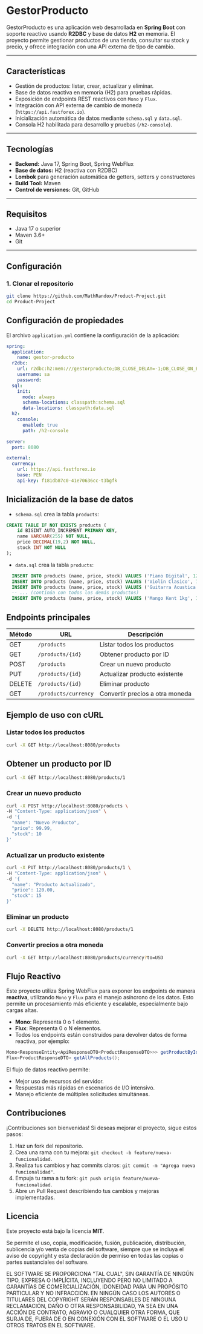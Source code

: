 # GestorProducto

GestorProducto es una aplicación web desarrollada en **Spring Boot** con soporte reactivo usando **R2DBC** y base de datos **H2** en memoria. El proyecto permite gestionar productos de una tienda, consultar su stock y precio, y ofrece integración con una API externa de tipo de cambio.

---

## Características

- Gestión de productos: listar, crear, actualizar y eliminar.
- Base de datos reactiva en memoria (H2) para pruebas rápidas.
- Exposición de endpoints REST reactivos con `Mono` y `Flux`.
- Integración con API externa de cambio de moneda (`https://api.fastforex.io`).
- Inicialización automática de datos mediante `schema.sql` y `data.sql`.
- Consola H2 habilitada para desarrollo y pruebas (`/h2-console`).

---

## Tecnologías

- **Backend:** Java 17, Spring Boot, Spring WebFlux
- **Base de datos:** H2 (reactiva con R2DBC)
- **Lombok** para generación automática de getters, setters y constructores
- **Build Tool:** Maven
- **Control de versiones:** Git, GitHub

---

## Requisitos

- Java 17 o superior
- Maven 3.6+
- Git

---

## Configuración

### 1. Clonar el repositorio

```bash
git clone https://github.com/MathRandox/Product-Project.git
cd Product-Project
```

## Configuración de propiedades

El archivo `application.yml` contiene la configuración de la aplicación:

```yaml
spring:
  application:
    name: gestor-producto
  r2dbc:
    url: r2dbc:h2:mem:///gestorproducto;DB_CLOSE_DELAY=-1;DB_CLOSE_ON_EXIT=FALSE
    username: sa
    password:
  sql:
    init:
      mode: always
      schema-locations: classpath:schema.sql
      data-locations: classpath:data.sql
  h2:
    console:
      enabled: true
      path: /h2-console

server:
  port: 8080

external:
  currency:
    url: https://api.fastforex.io
    base: PEN
    api-key: f181db87c0-41e70636cc-t3bgfk
```
## Inicialización de la base de datos

- `schema.sql` crea la tabla `products`:

```sql
CREATE TABLE IF NOT EXISTS products (
    id BIGINT AUTO_INCREMENT PRIMARY KEY,
    name VARCHAR(255) NOT NULL,
    price DECIMAL(19,2) NOT NULL,
    stock INT NOT NULL
);
```
- `data.sql` crea la tabla `products`:
```sql
  INSERT INTO products (name, price, stock) VALUES ('Piano Digital', 1200.00, 2);
  INSERT INTO products (name, price, stock) VALUES ('Violin Clasico', 750.00, 5);
  INSERT INTO products (name, price, stock) VALUES ('Guitarra Acustica', 500.00, 10);
  -- ... (continúa con todos los demás productos)
  INSERT INTO products (name, price, stock) VALUES ('Mango Kent 1kg', 16.00, 35);
```
## Endpoints principales

| Método | URL                        | Descripción                       |
|--------|----------------------------|-----------------------------------|
| GET    | `/products`               | Listar todos los productos       |
| GET    | `/products/{id}`          | Obtener producto por ID          |
| POST   | `/products`               | Crear un nuevo producto          |
| PUT    | `/products/{id}`          | Actualizar producto existente    |
| DELETE | `/products/{id}`          | Eliminar producto                |
| GET    | `/products/currency`      | Convertir precios a otra moneda |

## Ejemplo de uso con cURL

### Listar todos los productos
```bash
curl -X GET http://localhost:8080/products
```

## Obtener un producto por ID
```bash
curl -X GET http://localhost:8080/products/1
```

### Crear un nuevo producto
```bash
curl -X POST http://localhost:8080/products \
-H "Content-Type: application/json" \
-d '{
  "name": "Nuevo Producto",
  "price": 99.99,
  "stock": 10
}'
```

### Actualizar un producto existente
```bash
curl -X PUT http://localhost:8080/products/1 \
-H "Content-Type: application/json" \
-d '{
  "name": "Producto Actualizado",
  "price": 120.00,
  "stock": 15
}'
```

### Eliminar un producto
```bash
curl -X DELETE http://localhost:8080/products/1
```

### Convertir precios a otra moneda
```bash
curl -X GET http://localhost:8080/products/currency?to=USD
```

## Flujo Reactivo

Este proyecto utiliza Spring WebFlux para exponer los endpoints de manera **reactiva**, utilizando `Mono` y `Flux` para el manejo asíncrono de los datos. Esto permite un procesamiento más eficiente y escalable, especialmente bajo cargas altas.

- **Mono**: Representa 0 o 1 elemento.
- **Flux**: Representa 0 o N elementos.
- Todos los endpoints están construidos para devolver datos de forma reactiva, por ejemplo:
```java
Mono<ResponseEntity<ApiResponseDTO<ProductResponseDTO>>> getProductById(Long id);
Flux<ProductResponseDTO> getAllProducts();
```

El flujo de datos reactivo permite:

- Mejor uso de recursos del servidor.
- Respuestas más rápidas en escenarios de I/O intensivo.
- Manejo eficiente de múltiples solicitudes simultáneas.

## Contribuciones

¡Contribuciones son bienvenidas! Si deseas mejorar el proyecto, sigue estos pasos:

1. Haz un fork del repositorio.
2. Crea una rama con tu mejora: `git checkout -b feature/nueva-funcionalidad`.
3. Realiza tus cambios y haz commits claros: `git commit -m "Agrega nueva funcionalidad"`.
4. Empuja tu rama a tu fork: `git push origin feature/nueva-funcionalidad`.
5. Abre un Pull Request describiendo tus cambios y mejoras implementadas.

## Licencia

Este proyecto está bajo la licencia **MIT**.  

Se permite el uso, copia, modificación, fusión, publicación, distribución, sublicencia y/o venta de copias del software, siempre que se incluya el aviso de copyright y esta declaración de permiso en todas las copias o partes sustanciales del software.

EL SOFTWARE SE PROPORCIONA "TAL CUAL", SIN GARANTÍA DE NINGÚN TIPO, EXPRESA O IMPLÍCITA, INCLUYENDO PERO NO LIMITADO A GARANTÍAS DE COMERCIALIZACIÓN, IDONEIDAD PARA UN PROPÓSITO PARTICULAR Y NO INFRACCIÓN. EN NINGÚN CASO LOS AUTORES O TITULARES DEL COPYRIGHT SERÁN RESPONSABLES DE NINGUNA RECLAMACIÓN, DAÑO O OTRA RESPONSABILIDAD, YA SEA EN UNA ACCIÓN DE CONTRATO, AGRAVIO O CUALQUIER OTRA FORMA, QUE SURJA DE, FUERA DE O EN CONEXIÓN CON EL SOFTWARE O EL USO U OTROS TRATOS EN EL SOFTWARE.
